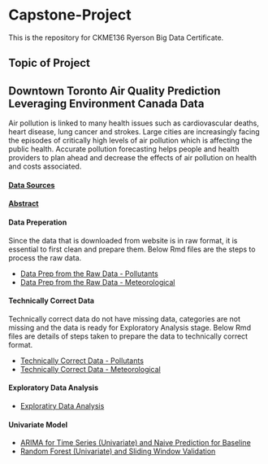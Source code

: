 # Capstone-Project
This is the repository for CKME136 Ryerson Big Data Certificate.

## Topic of Project
## Downtown Toronto Air Quality Prediction Leveraging Environment Canada Data

Air pollution is linked to many health issues such as cardiovascular deaths, heart disease, lung cancer and strokes. 
Large cities are increasingly facing the episodes of critically high levels of air pollution which is affecting the public 
health. Accurate pollution forecasting helps people and health providers to plan ahead and decrease the effects of air 
pollution on health and costs associated.

#### [Data Sources](https://github.com/arshisal/Capstone-Project/blob/master/Data%20Sources.md)

#### [Abstract](https://github.com/arshisal/Capstone-Project/blob/master/Abstract.md)

#### Data Preperation
Since the data that is downloaded from website is in raw format, it is essential to first clean and prepare them. Below Rmd files are the steps to process the raw data.

+ [Data Prep from the Raw Data - Pollutants](https://github.com/arshisal/Capstone-Project/blob/master/Data%20Prep%20Pollutants%20rmarkdown.Rmd)
+ [Data Prep from the Raw Data - Meteorological](https://github.com/arshisal/Capstone-Project/blob/master/Data%20Prep%20Meteo%20Data.R)
#### Technically Correct Data
Technically correct data do not have missing data, categories are not missing and the data is ready for Exploratory Analysis stage. Below Rmd files are details of steps taken to prepare the data to technically correct format.

+ [Technically Correct Data - Pollutants](https://github.com/arshisal/Capstone-Project/blob/master/TCD_Pollutants.Rmd)
+ [Technically Correct Data - Meteorological](https://github.com/arshisal/Capstone-Project/blob/master/TCD_Meteo.Rmd)

#### Exploratory Data Analysis
+ [Exploratiry Data Analysis](https://github.com/arshisal/Capstone-Project/blob/master/EDA%20V3.0.Rmd)
#### Univariate Model
+ [ARIMA for Time Series (Univariate) and Naive Prediction for Baseline](https://github.com/arshisal/Capstone-Project/blob/master/Initial%20Analysis%20(ARIMA)%20V2.0.Rmd)
+ [Random Forest (Univariate) and Sliding Window Validation](https://github.com/arshisal/Capstone-Project/blob/master/Initial%20Analysis%20Random%20Forest%20V4.0.Rmd)


